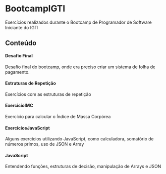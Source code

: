 # BootcampIGTI
Exercícios realizados durante o Bootcamp de Programador de Software Iniciante do IGTI

## Conteúdo

#### Desafio Final
Desafio final do bootcamp, onde era preciso criar um sistema de folha de pagamento.

#### Estruturas de Repetição
Exercícios com as estruturas de repetição

#### ExercicioIMC
Exercício para calcular o Índice de Massa Corpórea

#### ExerciciosJavaScript
Alguns exercícios utilizando JavaScript, como calculadora, somatório de números primos, uso de JSON e Array

#### JavaScript
Entendendo funções, estruturas de decisão, manipulação de Arrays e JSON
